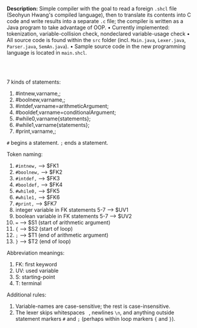 <b>Description:</b> Simple compiler with the goal to read a foreign `.shcl` file (Seohyun Hwang's compiled language), then to translate its contents into C code and write results into a separate `.c` file; the compiler is written as a Java program to take advantage of OOP.
• Currently implemented: tokenization, variable-collision check, nondeclared variable-usage check
• All source code is found within the `src` folder (incl. `Main.java`, `Lexer.java`, `Parser.java`, `SemAn.java`).
• Sample source code in the new programming language is located in `main.shcl`.

<br><br>

7 kinds of statements:
1. #intnew,varname,;
2. #boolnew,varname,;
3. #intdef,varname=arithmeticArgument;
4. #booldef,varname=conditionalArgument;
5. #while0,varname{statements};
6. #while1,varname{statements};
7. #print,varname,;

`#` begins a statement.
`;` ends a statement.

Token naming:
1. `#intnew,` --> $FK1
2. `#boolnew,` --> $FK2
3. `#intdef,` --> $FK3
4. `#booldef,` --> $FK4
5. `#while0,` --> $FK5
6. `#while1,` --> $FK6
7. `#print,` --> $FK7
8. integer variable in FK statements 5-7 --> $UV1
9. boolean variable in FK statements 5-7 --> $UV2
10. `=` --> $S1 (start of arithmetic argument)
11. `{` --> $S2 (start of loop)
12. `;` --> $T1 (end of arithmetic argument)
13. `}` --> $T2 (end of loop)

Abbreviation meanings:
1. FK: first keyword
2. UV: used variable
3. S: starting-point
4. T: terminal

Additional rules: 
1. Variable-names are case-sensitive; the rest is case-insensitive.
2. The lexer skips whitespaces ` `, newlines `\n`, and anything outside statement markers `#` and `;` (perhaps within loop markers `{` and `}`).
